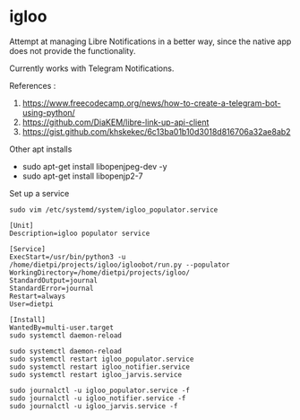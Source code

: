 igloo
===

Attempt at managing Libre Notifications in a better way, 
since the native app does not provide the functionality.

Currently works with Telegram Notifications.

References :
1. https://www.freecodecamp.org/news/how-to-create-a-telegram-bot-using-python/
2. https://github.com/DiaKEM/libre-link-up-api-client
3. https://gist.github.com/khskekec/6c13ba01b10d3018d816706a32ae8ab2

Other apt installs
- sudo apt-get install libopenjpeg-dev -y
- sudo apt-get install libopenjp2-7


Set up a service
```commandline
sudo vim /etc/systemd/system/igloo_populator.service
```

```
[Unit]
Description=igloo populator service

[Service]
ExecStart=/usr/bin/python3 -u /home/dietpi/projects/igloo/igloobot/run.py --populator
WorkingDirectory=/home/dietpi/projects/igloo/
StandardOutput=journal
StandardError=journal
Restart=always
User=dietpi

[Install]
WantedBy=multi-user.target
sudo systemctl daemon-reload
```

```commandline
sudo systemctl daemon-reload
sudo systemctl restart igloo_populator.service
sudo systemctl restart igloo_notifier.service
sudo systemctl restart igloo_jarvis.service

sudo journalctl -u igloo_populator.service -f
sudo journalctl -u igloo_notifier.service -f
sudo journalctl -u igloo_jarvis.service -f

```
